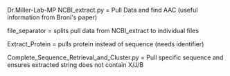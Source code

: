 Dr.Miller-Lab-MP
NCBI_extract.py = Pull Data and find AAC (useful information from Broni's paper)

file_separator = splits pull data from NCBI_extract to individual files

Extract_Protein = pulls protein instead of sequence (needs identifier)

Complete_Sequence_Retrieval_and_Cluster.py = Pull specific sequence and ensures extracted string does not contain X/J/B
